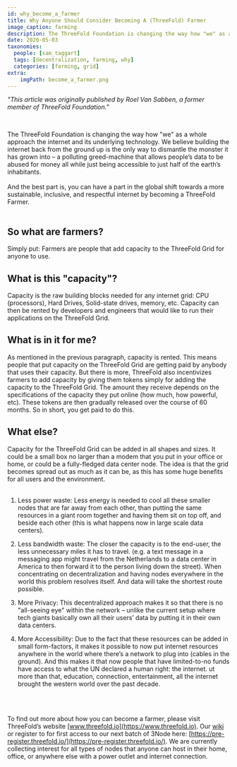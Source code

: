 ```yaml
---
id: why_become_a_farmer
title: Why Anyone Should Consider Becoming A (ThreeFold) Farmer
image_caption: farming
description: The ThreeFold Foundation is changing the way how "we" as a whole approach the internet and its underlying technology..
date: 2020-05-03
taxonomies:
  people: [sam_taggart]
  tags: [decentralization, farming, why]
  categories: [farming, grid]
extra:
    imgPath: become_a_farmer.png
---
```


*"This article was originally published by Roel Van Sabben, a former member of ThreeFold Foundation."*

<br>

The ThreeFold Foundation is changing the way how "we" as a whole approach the internet and its underlying technology. We believe building the internet back from the ground up is the only way to dismantle the monster it has grown into – a polluting greed-machine that allows people’s data to be abused for money all while just being accessible to just half of the earth’s inhabitants.
<br/>
<br/>
And the best part is, you can have a part in the global shift towards a more sustainable, inclusive, and respectful internet by becoming a ThreeFold Farmer.
<br/>
<br/>

## So what are farmers?

Simply put: Farmers are people that add capacity to the ThreeFold Grid for anyone to use.

## What is this "capacity"?

Capacity is the raw building blocks needed for any internet grid: CPU (processors), Hard Drives, Solid-state drives, memory, etc. Capacity can then be rented by developers and engineers that would like to run their applications on the ThreeFold Grid.

## What is in it for me?

As mentioned in the previous paragraph, capacity is rented. This means people that put capacity on the ThreeFold Grid are getting paid by anybody that uses their capacity. But there is more, ThreeFold also incentivizes farmers to add capacity by giving them tokens simply for adding the capacity to the ThreeFold Grid. The amount they receive depends on the specifications of the capacity they put online (how much, how powerful, etc). These tokens are then gradually released over the course of 60 months. So in short, you get paid to do this.

## What else?

Capacity for the ThreeFold Grid can be added in all shapes and sizes. It could be a small box no larger than a modem that you put in your office or home, or could be a fully-fledged data center node. The idea is that the grid becomes spread out as much as it can be, as this has some huge benefits for all users and the environment.
<br/>
<br/>

1. Less power waste: Less energy is needed to cool all these smaller nodes that are far away from each other, than putting the same resources in a giant room together and having them sit on top off, and beside each other (this is what happens now in large scale data centers).

2. Less bandwidth waste: The closer the capacity is to the end-user, the less unnecessary miles it has to travel. (e.g. a text message in a messaging app might travel from the Netherlands to a data center in America to then forward it to the person living down the street). When concentrating on decentralization and having nodes everywhere in the world this problem resolves itself. And data will take the shortest route possible.

3. More Privacy: This decentralized approach makes it so that there is no "all-seeing eye" within the network – unlike the current setup where tech giants basically own all their users’ data by putting it in their own data centers.

4. More Accessibility: Due to the fact that these resources can be added in small form-factors, it makes it possible to now put internet resources anywhere in the world where there’s a network to plug into (cables in the ground). And this makes it that now people that have limited-to-no funds have access to what the UN declared a human right: the internet. ut more than that, education, connection, entertainment, all the internet brought the western world over the past decade.
<br/>
<br/>

To find out more about how you can become a farmer, please visit ThreeFold’s website [www.threefold.io](https://www.threefold.io). Our [wiki](https://library.threefold.me/info/threefold#/) or register to for first access to our next batch of 3Node here: [https://pre-register.threefold.io/](https://pre-register.threefold.io/). We are currently collecting interest for all types of nodes that anyone can host in their home, office, or anywhere else with a power outlet and internet connection. 
